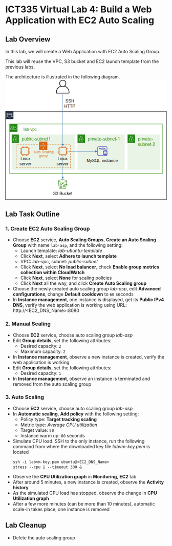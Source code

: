 # ICT335 Virtual Lab 4: Build a Web Application with EC2 Auto Scaling

## Lab Overview
In this lab, we will create a Web Application with EC2 Auto Scaling Group.

This lab will reuse the VPC, S3 bucket and EC2 launch template from the previous labs.

The architecture is illustrated in the following diagram.  
![](images/Lab4-Arch.png)

## Lab Task Outline
### 1. Create EC2 Auto Scaling Group
- Choose __EC2__ service, __Auto Scaling Groups__, __Create an Auto Scaling Group__ with name `lab-asp`, and the following setting:
  - Launch template: *lab-ubuntu-template*
  - Click __Next__, select __Adhere to launch template__
  - VPC: *lab-vpc*, subnet: *public-subnet*
  - Click __Next__, select __No load balancer__, check __Enable group metrics collection within CloudWatch__
  - Click __Next__, select __None__ for scaling policies
  - Click __Next__ all the way, and click __Create Auto Scaling group__
- Choose the newly created auto scaling group *lab-asp*, edit __Advanced configurations__, change __Default cooldown__ to `60` seconds
- In __Instance management__, one instance is displayed, get its __Public IPv4 DNS__, verify the web application is working using URL: http://<EC2_DNS_Name>:8080

### 2. Manual Scaling
- Choose __EC2__ service, choose auto scaling group *lab-asp*
- Edit __Group details__, set the following attributes:
  - Desired capacity: `2`
  - Maximum capacity: `2`
- In __Instance management__, observe a new instance is created, verify the web application is working
- Edit __Group details__, set the following attributes:
  - Desired capacity: `1`
- In __Instance management__, observe an instance is terminated and removed from the auto scaling group

### 3. Auto Scaling
- Choose __EC2__ service, choose auto scaling group *lab-asp*
- In __Automatic scaling__, __Add policy__ with the following setting:
  - Policy type: __Target tracking scaling__
  - Metric type: *Average CPU utilization*
  - Target value: `50`
  - Instance warm up: `60` seconds
- Simulate CPU load. SSH to the only instance, run the following command from where the downloaded key file *labvm-key.pem* is located
  ```
  ssh -i labvm-key.pem ubuntu@<EC2_DNS_Name>  
  stress --cpu 1 --timeout 300 &  
  ```
- Observe the __CPU Utilization graph__ in __Monitoring__, __EC2__ tab
- After around 5 minutes, a new instance is created, observe the __Activity history__
- As the simulated CPU load has stopped, observe the change in __CPU Utilization graph__
- After a few more minutes (can be more than 10 minutes), automatic scale-in takes place, one instance is removed

## Lab Cleanup
- Delete the auto scaling group
